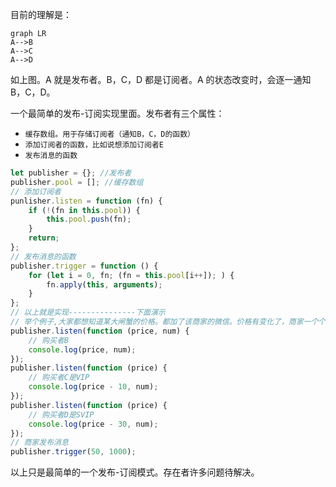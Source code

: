 目前的理解是：

```
graph LR
A-->B
A-->C
A-->D
```

如上图。A 就是发布者。B，C，D 都是订阅者。A 的状态改变时，会逐一通知 B，C，D。

一个最简单的发布-订阅实现里面。发布者有三个属性：

-   `缓存数组。用于存储订阅者（通知B，C，D的函数）`
-   `添加订阅者的函数，比如说想添加订阅者E`
-   `发布消息的函数`

```js
let publisher = {}; //发布者
publisher.pool = []; //缓存数组
// 添加订阅者
punlisher.listen = function (fn) {
    if (!(fn in this.pool)) {
        this.pool.push(fn);
    }
    return;
};
// 发布消息的函数
publisher.trigger = function () {
    for (let i = 0, fn; (fn = this.pool[i++]); ) {
        fn.apply(this, arguments);
    }
};
// 以上就是实现---------------下面演示
// 举个例子,大家都想知道某大闸蟹的价格。都加了该商家的微信。价格有变化了，商家一个个微信通知最新价格和库存。
publisher.listen(function (price, num) {
    // 购买者B
    console.log(price, num);
});
publisher.listen(function (price) {
    // 购买者C是VIP
    console.log(price - 10, num);
});
publisher.listen(function (price) {
    // 购买者D是SVIP
    console.log(price - 30, num);
});
// 商家发布消息
publisher.trigger(50, 1000);
```

以上只是最简单的一个发布-订阅模式。存在者许多问题待解决。
